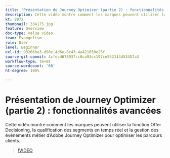```yaml
---
title: 'Présentation de Journey Optimizer (partie 2) : fonctionnalités avancées'
description: Cette vidéo montre comment les marques peuvent utiliser la fonction Offer Decisioning, la qualification des segments en temps réel et la gestion des événements métier d’Adobe Journey Optimizer pour optimiser les parcours clients.
kt: 8072
thumbnail: 334175.jpg
feature: Overview
doc-type: value video
team: Evangelism
role: User
level: Beginner
exl-id: 93266ba3-d90e-4d6e-8c43-4a421650e25f
source-git-commit: 4cfecd678937cc0ca93cc197ce552114d53457a3
workflow-type: tm+mt
source-wordcount: '68'
ht-degree: 100%

---
```


# Présentation de Journey Optimizer (partie 2) : fonctionnalités avancées

Cette vidéo montre comment les marques peuvent utiliser la fonction Offer Decisioning, la qualification des segments en temps réel et la gestion des événements métier d’Adobe Journey Optimizer pour optimiser les parcours clients.

>[!VIDEO](https://video.tv.adobe.com/v/334175?quality=12)
